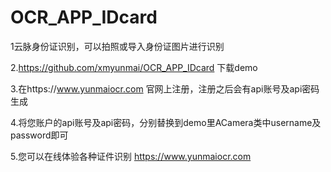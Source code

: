 # OCR_APP_IDcard

1云脉身份证识别，可以拍照或导入身份证图片进行识别

2.https://github.com/xmyunmai/OCR_APP_IDcard  下载demo

3.在https://www.yunmaiocr.com   官网上注册，注册之后会有api账号及api密码生成

4.将您账户的api账号及api密码，分别替换到demo里ACamera类中username及password即可

5.您可以在线体验各种证件识别  https://www.yunmaiocr.com
